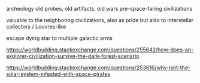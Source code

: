 

archeology
old probes, old artifacts, old wars
pre-space-faring civilizations

valuable to the neighboring civilizations, also as pride
but also to interstellar collectors / Louvres-like


escape dying star to multiple galactic arms


https://worldbuilding.stackexchange.com/questions/255642/how-does-an-explorer-civilization-survive-the-dark-forest-scenario

https://worldbuilding.stackexchange.com/questions/253616/why-isnt-the-solar-system-infested-with-space-pirates
